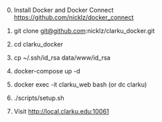 0. Install Docker and Docker Connect https://github.com/nicklz/docker_connect

1. git clone git@github.com:nicklz/clarku_docker.git
2. cd clarku_docker
3. cp ~/.ssh/id_rsa data/www/id_rsa
4. docker-compose up -d
5. docker exec -it clarku_web bash (or dc clarku)
6. ./scripts/setup.sh


7. Visit http://local.clarku.edu:10061
